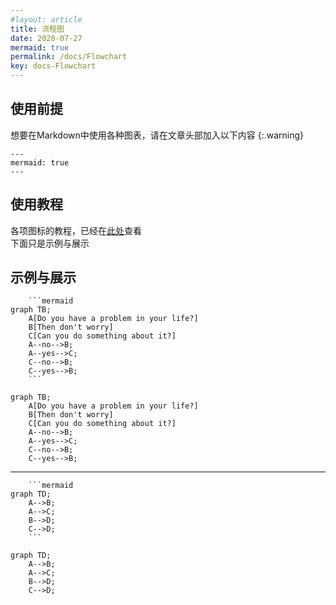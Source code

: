 ```yaml
---
#layout: article
title: 流程图
date: 2020-07-27
mermaid: true
permalink: /docs/Flowchart
key: docs-Flowchart
---  
```


## 使用前提

想要在Markdown中使用各种图表，请在文章头部加入以下内容
{:.warning}
  
```
---
mermaid: true
---
```

## 使用教程  
各项图标的教程，已经在[此处](https://www.chartjs.org/docs/latest/charts/)查看  
下面只是示例与展示  
  
## 示例与展示  
```
	```mermaid
graph TB;
    A[Do you have a problem in your life?]
    B[Then don't worry]
    C[Can you do something about it?]
    A--no-->B;
    A--yes-->C;
    C--no-->B;
    C--yes-->B;
	```
```
```mermaid
graph TB;
    A[Do you have a problem in your life?]
    B[Then don't worry]
    C[Can you do something about it?]
    A--no-->B;
    A--yes-->C;
    C--no-->B;
    C--yes-->B;
```
  
---
  
```
	```mermaid
graph TD;
    A-->B;
    A-->C;
    B-->D;
    C-->D;
	```
```
  
```mermaid
graph TD;
    A-->B;
    A-->C;
    B-->D;
    C-->D;
```